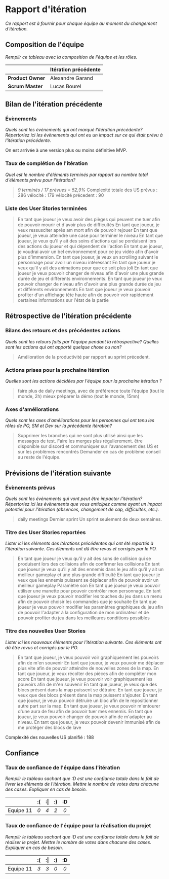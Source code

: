 # Rapport d'itération  

*Ce rapport est à fournir pour chaque équipe au moment du changement d'itération.*

## Composition de l'équipe

*Remplir ce tableau avec la composition de l'équipe et les rôles.*

|  &nbsp;                 | Itération précédente     |
| -------------           |-------------             |
| **Product Owner**       | Alexandre Garand         |
| **Scrum Master**        | Lucas Bourel    |

## Bilan de l'itération précédente  

### Évènements

*Quels sont les évènements qui ont marqué l'itération précédente? Répertoriez ici les évènements qui ont eu un impact sur ce qui était prévu à l'itération précédente.*

On est arrivée à une version plus ou moins définitive MVP. 



### Taux de complétion de l'itération  

*Quel est le nombre d'éléments terminés par rapport au nombre total d'éléments prévu pour l'itération?*
> *9 terminés / 17 prévues = 52,9%*
> Complexité totale des US prévus : 286
> vélocité : 179
> vélocité précedent : 90

### Liste des User Stories terminées

> En tant que joueur je veux avoir des pièges qui peuvent me tuer afin de pouvoir mourir et d'avoir plus de difficultés
> En tant que joueur, je veux ressusciter après am mort afin de pouvoir rejouer 
>En tant que joueur, je veux atteindre une case pour terminer le niveau 
>En tant que joueur, je veux qu'il y ait des soins d'actions qui se porduisent lors des actions du joueur et qui dépendent de l'action 
>En tant que joueur, je voudrai avoir un bel environnement pour ce jeu vidéo afin d'avoir plus d'immersion. 
>En tant que joueur, je veux un scrolling suivant le personnage pour avoir un niveau intéressant
> En tant que joueur je veux qu'il y ait des animations pour que ce soit plus joli
>En tant que joueur je veux pouvoir changer de niveau afin d'avoir une plus grande durée de jeu et différents environnements.
>  En tant que joueur je veux pouvoir changer de niveau afin d'avoir une plus grande durée de jeu et différents environnements
> En tant que joueur je veux pouvoir profiter d'un affichage tête haute afin de pouvoir voir rapidement certaines informations sur l'état de la partie



## Rétrospective de l'itération précédente

### Bilans des retours et des précédentes actions

*Quels sont les retours faits par l'équipe pendant la rétrospective? Quelles sont les actions qui ont apporté quelque chose ou non?*

>Amélioration de la productivité par rapport au sprint précedent. 



### Actions prises pour la prochaine itération

*Quelles sont les actions décidées par l'équipe pour la prochaine itération ?*
> faire plus de daily meetings, avec de préférence toute l'équipe (tout le monde, 2h)
> mieux préparer la démo (tout le monde, 15mn)

### Axes d'améliorations

*Quels sont les axes d'améliorations pour les personnes qui ont tenu les rôles de PO, SM et Dev sur la précédente itération?*

> Supprimer les branches qui ne sont plus utilisé ainsi que les messages de test. 
> Faire les merges  plus régulierement.
> être disponible sur discord et communiquer sur l'avancement des US et sur les problèmes rencontrés
> Demander en cas de problème conseil au reste de l'équipe.

## Prévisions de l'itération suivante

### Évènements prévus

*Quels sont les évènements qui vont peut être impacter l'itération? Répertoriez ici les évènements que vous anticipez comme ayant un impact potentiel pour l'itération (absences, changement de cap, difficultés, etc.).*
> daily meetings
> Dernier sprint 
> Un sprint seulement de deux semaines.

### Titre des User Stories reportées

*Lister ici les éléments des itérations précédentes qui ont été reportés à l'itération suivante. Ces éléments ont dû être revus et corrigés par le PO.*

>  En tant que joueur je veux qu'il y ait des sons de collision qui se produisent lors des collisions afin de confirmer les collisions
>En tant que joueur je veux qu'il y ait des ennemis dans le jeu afin qu'il y ait un meilleur gameplay et une plus grande difficulté
> En tant que joueur je veux que les ennemis puissent se déplacer afin de pouvoir avoir un meilleur gameplay
> Paramètre son
> En tant que joueur je veux pouvoir utiliser une manette pour pouvoir contrôler mon personnage.
> En tant que joueur je veux pouvoir modifier les touches du jeu dans un menu afin de pouvoir choisir les commandes que je souhaite
> En tant que joueur je veux pouvoir modifier les paramètres graphiques du jeu afin de pouvoir l'adapter à la configuration de mon ordinateur et de pouvoir profiter du jeu dans les meilleures conditions possibles


### Titre des nouvelles User Stories

*Lister ici les nouveaux éléments pour l'itération suivante. Ces éléments ont dû être revus et corrigés par le PO.*

>En tant que joueur, je veux pouvoir voir graphiquement les pouvoirs afin de m'en souvenir
>En tant que joueur, je veux pouvoir me déplacer plus vite afin de pouvoir atteindre de nouvelles zones de la map.
>En tant que joueur, je veux récolter des pièces afin de compléter mon score
>En tant que joueur, je veux pouvoir voir graphiquement les pouvoirs afin de m'en souvenir
>En tant que joueur, je veux que des blocs présent dans la map puissent se détruire.
>En tant que joueur, je veux que des blocs présent dans la map puissent s'ajouter.
>En tant que joueur, je veux pouvoir détruire un bloc afin de le repositionner autre part sur la map.
>En tant que joueur, je veux pouvoir m'entourer d'une aura de feu afin de pouvoir tuer mes ennemis.
>En tant que joueur, je veux pouvoir changer de pouvoir afin de m'adapter au niveau.
>En tant que joueur, je veux pouvoir devenir immunisé afin de me protéger des blocs de lave




Complexité des nouvelles US planifié : 188


## Confiance

### Taux de confiance de l'équipe dans l'itération

*Remplir le tableau sachant que :D est une confiance totale dans le fait de livrer les éléments de l'itération. Mettre le nombre de votes dans chacune des cases. Expliquer en cas de besoin.*



|           | :(    |  :&#124;   | :)    | :D    |
|:--------: |:----: |:----:     |:----: |:----: |
| Equipe 11 |  *0*  |  *4*      |  *2*  |  *0*  |

### Taux de confiance de l'équipe pour la réalisation du projet

*Remplir le tableau sachant que :D est une confiance totale dans le fait de réaliser le projet. Mettre le nombre de votes dans chacune des cases. Expliquer en cas de besoin.*

|           | :(    | :&#124;   | :)    | :D    |
|:--------: |:----: |:----:     |:----: |:----: |
| Equipe 11 |  *3*  |  *3*      |  *0*  |  *0*  |
